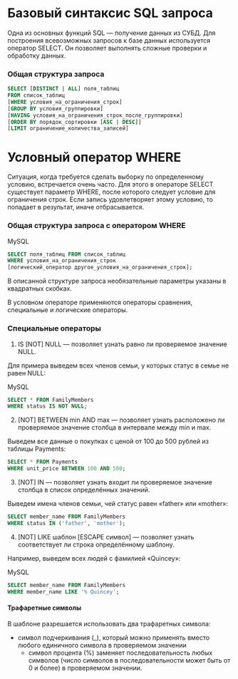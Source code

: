 # Базовый синтаксис SQL запроса

Одна из основных функций SQL — получение данных из СУБД. Для построения всевозможных запросов к базе данных используется оператор SELECT. Он позволяет выполнять сложные проверки и обработку данных.

### Общая структура запроса
```sql
SELECT [DISTINCT | ALL] поля_таблиц 
FROM список_таблиц 
[WHERE условия_на_ограничения_строк]
[GROUP BY условия_группировки]
[HAVING условия_на_ограничения_строк_после_группировки]
[ORDER BY порядок_сортировки [ASC | DESC]]
[LIMIT ограничение_количества_записей]
```

# Условный оператор WHERE

Ситуация, когда требуется сделать выборку по определенному условию, встречается очень часто. Для этого в операторе SELECT существует параметр WHERE, после которого следует условие для ограничения строк. Если запись удовлетворяет этому условию, то попадает в результат, иначе отбрасывается.

### Общая структура запроса с оператором WHERE

MySQL

```sql
SELECT поля_таблиц FROM список_таблиц 
WHERE условия_на_ограничения_строк
[логический_оператор другое_условия_на_ограничения_строк];
```

В описанной структуре запроса необязательные параметры указаны в квадратных скобках.

В условном операторе применяются операторы сравнения, специальные и логические операторы.

### Специальные операторы

1. IS [NOT] NULL — позволяет узнать равно ли проверяемое значение NULL.  

Для примера выведем всех членов семьи, у которых статус в семье не равен NULL:

MySQL

```sql
SELECT * FROM FamilyMembers
WHERE status IS NOT NULL;
```

2. [NOT] BETWEEN min AND max — позволяет узнать расположено ли проверяемое значение столбца в интервале между min и max.

Выведем все данные о покупках с ценой от 100 до 500 рублей из таблицы Payments:

```sql
SELECT * FROM Payments
WHERE unit_price BETWEEN 100 AND 500;
```

3. [NOT] IN — позволяет узнать входит ли проверяемое значение столбца в список определённых значений.

Выведем имена членов семьи, чей статус равен «father» или «mother»:

```sql
SELECT member_name FROM FamilyMembers
WHERE status IN ('father', 'mother');
```

4. [NOT] LIKE шаблон [ESCAPE символ] — позволяет узнать соответствует ли строка определённому шаблону.

Например, выведем всех людей с фамилией «Quincey»:

MySQL

```sql
SELECT member_name FROM FamilyMembers
WHERE member_name LIKE '% Quincey';
```

#### Трафаретные символы

В шаблоне разрешается использовать два трафаретных символа:

-   символ подчеркивания (\_), который можно применять вместо любого единичного символа в проверяемом значении
	-   символ процента (%) заменяет последовательность любых символов (число символов в последовательности может быть от 0 и более) в проверяемом значении.